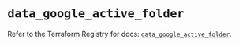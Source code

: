 # `data_google_active_folder`

Refer to the Terraform Registry for docs: [`data_google_active_folder`](https://registry.terraform.io/providers/hashicorp/google/5.19.0/docs/data-sources/active_folder).
